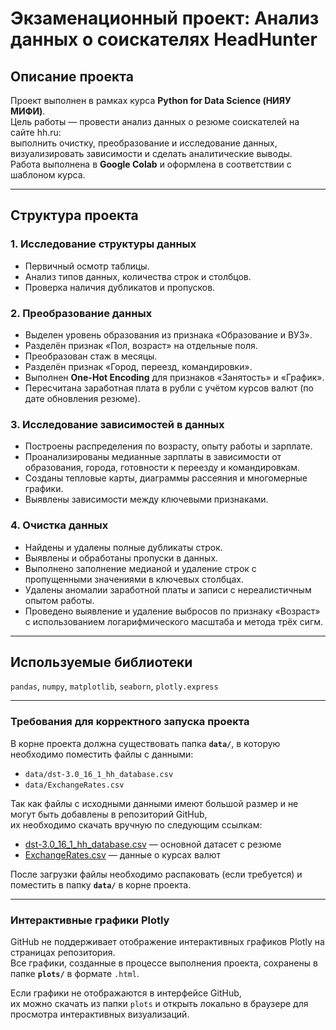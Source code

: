 # Экзаменационный проект: Анализ данных о соискателях HeadHunter

## Описание проекта  
Проект выполнен в рамках курса **Python for Data Science (НИЯУ МИФИ)**.  
Цель работы — провести анализ данных о резюме соискателей на сайте hh.ru:  
выполнить очистку, преобразование и исследование данных, визуализировать зависимости и сделать аналитические выводы.  
Работа выполнена в **Google Colab** и оформлена в соответствии с шаблоном курса.

---

## Структура проекта

### 1. Исследование структуры данных  
- Первичный осмотр таблицы.  
- Анализ типов данных, количества строк и столбцов.  
- Проверка наличия дубликатов и пропусков.

### 2. Преобразование данных  
- Выделен уровень образования из признака «Образование и ВУЗ».  
- Разделён признак «Пол, возраст» на отдельные поля.  
- Преобразован стаж в месяцы.  
- Разделён признак «Город, переезд, командировки».  
- Выполнен **One-Hot Encoding** для признаков «Занятость» и «График».  
- Пересчитана заработная плата в рубли с учётом курсов валют (по дате обновления резюме).  

### 3. Исследование зависимостей в данных  
- Построены распределения по возрасту, опыту работы и зарплате.  
- Проанализированы медианные зарплаты в зависимости от образования, города, готовности к переезду и командировкам.  
- Созданы тепловые карты, диаграммы рассеяния и многомерные графики.  
- Выявлены зависимости между ключевыми признаками.  

### 4. Очистка данных  
- Найдены и удалены полные дубликаты строк.  
- Выявлены и обработаны пропуски в данных.  
- Выполнено заполнение медианой и удаление строк с пропущенными значениями в ключевых столбцах.  
- Удалены аномалии заработной платы и записи с нереалистичным опытом работы.  
- Проведено выявление и удаление выбросов по признаку «Возраст» с использованием логарифмического масштаба и метода трёх сигм.

---

## Используемые библиотеки  
`pandas`, `numpy`, `matplotlib`, `seaborn`, `plotly.express`

---

### Требования для корректного запуска проекта

В корне проекта должна существовать папка **`data/`**, в которую необходимо поместить файлы с данными:  
   - `data/dst-3.0_16_1_hh_database.csv`  
   - `data/ExchangeRates.csv`  

Так как файлы с исходными данными имеют большой размер и не могут быть добавлены в репозиторий GitHub,  
их необходимо скачать вручную по следующим ссылкам:

- [dst-3.0_16_1_hh_database.csv](https://drive.google.com/file/d/1Kb78mAWYKcYlellTGhIjPI-bCcKbGuTn/view) — основной датасет с резюме  
- [ExchangeRates.csv](https://lms-cdn.skillfactory.ru/assets/courseware/v1/15abf80f45a2f3e93c3274101b451c67/asset-v1:skillfactory+MIFIML-1sem+2025+type@asset+block/ExchangeRates.zip) — данные о курсах валют  

После загрузки файлы необходимо распаковать (если требуется) и поместить в папку **`data/`** в корне проекта.

---

### Интерактивные графики Plotly  
GitHub не поддерживает отображение интерактивных графиков Plotly на страницах репозитория.  
Все графики, созданные в процессе выполнения проекта, сохранены в папке **`plots/`** в формате `.html`.  

Если графики не отображаются в интерфейсе GitHub,  
их можно скачать из папки `plots` и открыть локально в браузере для просмотра интерактивных визуализаций.
